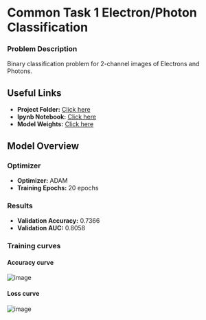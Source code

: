# Common Task 1 Electron/Photon Classification

### Problem Description
Binary classification problem for 2-channel images of Electrons and Photons.

## Useful Links

- **Project Folder:** [Click here](https://github.com/sidhu2690/Project_CMS/tree/main/Task1)
- **Ipynb Notebook:** [Click here](https://github.com/sidhu2690/Project_CMS/blob/main/Task1/electron-photon.ipynb)
- **Model Weights:** [Click here](https://github.com/sidhu2690/Project_CMS/blob/main/Task1/model_weights.weights.h5)

## Model Overview

### Optimizer
- **Optimizer:** ADAM
- **Training Epochs:** 20 epochs

### Results
- **Validation Accuracy:** 0.7366
- **Validation AUC:** 0.8058

### Training curves
#### Accuracy curve
![image](https://github.com/sidhu2690/Project_CMS/assets/136654152/aa798227-1a3e-4931-8fb0-1c0338bbf54f)

#### Loss curve
![image](https://github.com/sidhu2690/Project_CMS/assets/136654152/83c93933-7a75-4c8e-b355-141e8e5aafd8)






